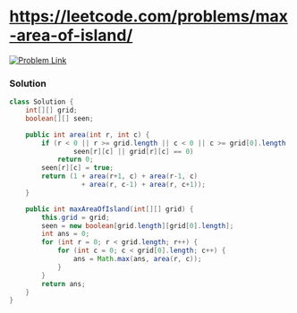 # https://leetcode.com/problems/max-area-of-island/

[![Problem Link](https://img.shields.io/badge/-LeetCode-FFA116?style=for-the-badge&logo=LeetCode&logoColor=black)](https://leetcode.com/problems/max-area-of-island/)



### Solution
```java
class Solution {
    int[][] grid;
    boolean[][] seen;

    public int area(int r, int c) {
        if (r < 0 || r >= grid.length || c < 0 || c >= grid[0].length ||
                seen[r][c] || grid[r][c] == 0)
            return 0;
        seen[r][c] = true;
        return (1 + area(r+1, c) + area(r-1, c)
                  + area(r, c-1) + area(r, c+1));
    }

    public int maxAreaOfIsland(int[][] grid) {
        this.grid = grid;
        seen = new boolean[grid.length][grid[0].length];
        int ans = 0;
        for (int r = 0; r < grid.length; r++) {
            for (int c = 0; c < grid[0].length; c++) {
                ans = Math.max(ans, area(r, c));
            }
        }
        return ans;
    }
}

```

